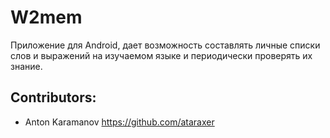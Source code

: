 # W2mem

Приложение для Android, дает возможность составлять личные списки слов и выражений на изучаемом языке и периодически проверять их знание. 

## Contributors:

* Anton Karamanov https://github.com/ataraxer
